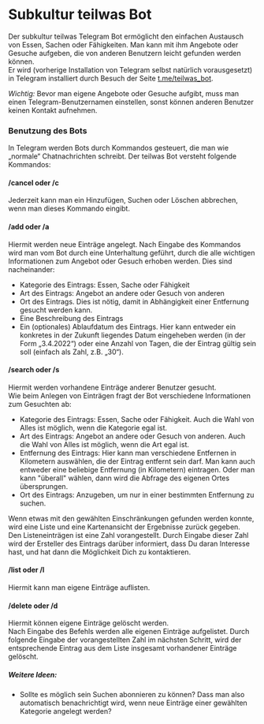 # Subkultur teilwas Bot
Der subkultur teilwas Telegram Bot ermöglicht den einfachen Austausch von Essen, Sachen oder Fähigkeiten. Man kann mit ihm Angebote oder Gesuche aufgeben, die von anderen Benutzern leicht gefunden werden können.  
Er wird (vorherige Installation von Telegram selbst natürlich vorausgesetzt) in Telegram installiert durch Besuch der Seite [t.me/teilwas_bot](https://t.me/teilwas_bot).  

_Wichtig:_ Bevor man eigene Angebote oder Gesuche aufgibt, muss man einen Telegram-Benutzernamen einstellen, sonst können anderen Benutzer keinen Kontakt aufnehmen.  

### Benutzung des Bots
In Telegram werden Bots durch Kommandos gesteuert, die man wie „normale“ Chatnachrichten schreibt. 
Der teilwas Bot versteht folgende Kommandos:

#### /cancel oder /c
Jederzeit kann man ein Hinzufügen, Suchen oder Löschen abbrechen, wenn man dieses Kommando eingibt.
#### /add oder /a
Hiermit werden neue Einträge angelegt. 
Nach Eingabe des Kommandos wird man vom Bot durch eine Unterhaltung geführt, durch die alle wichtigen Informationen zum Angebot oder Gesuch erhoben werden. Dies sind nacheinander:
* Kategorie des Eintrags: Essen, Sache oder Fähigkeit
* Art des Eintrags: Angebot an andere oder Gesuch von anderen 
* Ort des Eintrags. Dies ist nötig, damit in Abhängigkeit einer Entfernung gesucht werden kann.
* Eine Beschreibung des Eintrags 
* Ein (optionales) Ablaufdatum des Eintrags. Hier kann entweder ein konkretes in der Zukunft liegendes Datum eingeheben werden (in der Form „3.4.2022“) oder eine Anzahl von Tagen, die der Eintrag gültig sein soll (einfach als Zahl, z.B. „30“).

#### /search oder /s
Hiermit werden vorhandene Einträge anderer Benutzer gesucht.  
Wie beim Anlegen von Einträgen fragt der Bot verschiedene Informationen zum Gesuchten ab:
* Kategorie des Eintrags: Essen, Sache oder Fähigkeit. Auch die Wahl von Alles ist möglich, wenn die Kategorie egal ist. 
* Art des Eintrags: Angebot an andere oder Gesuch von anderen. Auch die Wahl von Alles ist möglich, wenn die Art egal ist. 
* Entfernung des Eintrags: Hier kann man verschiedene Entfernen in Kilometern auswählen, die der Eintrag entfernt sein darf. 
Man kann auch entweder eine beliebige Entfernung (in Kilometern) eintragen. Oder man kann "überall" wählen, dann wird die Abfrage des eigenen Ortes übersprungen.
* Ort des Eintrags: Anzugeben, um nur in einer bestimmten Entfernung zu suchen.  

Wenn etwas mit den gewählten Einschränkungen gefunden werden konnte, wird eine Liste und eine Kartenansicht der Ergebnisse zurück gegeben.  
Den Listeneinträgen ist eine Zahl vorangestellt. Durch Eingabe dieser Zahl wird der Ersteller des Eintrags darüber informiert, dass Du daran Interesse hast, und hat dann die 
Möglichkeit Dich zu kontaktieren.

#### /list oder /l
Hiermit kann man eigene Einträge auflisten. 

#### /delete oder /d
Hiermit können eigene Einträge gelöscht werden.  
Nach Eingabe des Befehls werden alle eigenen Einträge aufgelistet. Durch folgende Eingabe der vorangestellten Zahl im nächsten Schritt, wird der entsprechende Eintrag aus dem Liste insgesamt vorhandener Einträge gelöscht. 

##### Weitere Ideen:
* Sollte es möglich sein Suchen abonnieren zu können? Dass man also automatisch benachrichtigt wird, wenn neue Einträge einer gewählten Kategorie angelegt werden?
